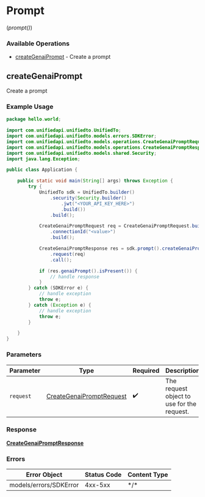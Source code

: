 # Prompt
(*prompt()*)

### Available Operations

* [createGenaiPrompt](#creategenaiprompt) - Create a prompt

## createGenaiPrompt

Create a prompt

### Example Usage

```java
package hello.world;

import com.unifiedapi.unifiedto.UnifiedTo;
import com.unifiedapi.unifiedto.models.errors.SDKError;
import com.unifiedapi.unifiedto.models.operations.CreateGenaiPromptRequest;
import com.unifiedapi.unifiedto.models.operations.CreateGenaiPromptResponse;
import com.unifiedapi.unifiedto.models.shared.Security;
import java.lang.Exception;

public class Application {

    public static void main(String[] args) throws Exception {
        try {
            UnifiedTo sdk = UnifiedTo.builder()
                .security(Security.builder()
                    .jwt("<YOUR_API_KEY_HERE>")
                    .build())
                .build();

            CreateGenaiPromptRequest req = CreateGenaiPromptRequest.builder()
                .connectionId("<value>")
                .build();

            CreateGenaiPromptResponse res = sdk.prompt().createGenaiPrompt()
                .request(req)
                .call();

            if (res.genaiPrompt().isPresent()) {
                // handle response
            }
        } catch (SDKError e) {
            // handle exception
            throw e;
        } catch (Exception e) {
            // handle exception
            throw e;
        }

    }
}
```

### Parameters

| Parameter                                                                       | Type                                                                            | Required                                                                        | Description                                                                     |
| ------------------------------------------------------------------------------- | ------------------------------------------------------------------------------- | ------------------------------------------------------------------------------- | ------------------------------------------------------------------------------- |
| `request`                                                                       | [CreateGenaiPromptRequest](../../models/operations/CreateGenaiPromptRequest.md) | :heavy_check_mark:                                                              | The request object to use for the request.                                      |


### Response

**[CreateGenaiPromptResponse](../../models/operations/CreateGenaiPromptResponse.md)**
### Errors

| Error Object           | Status Code            | Content Type           |
| ---------------------- | ---------------------- | ---------------------- |
| models/errors/SDKError | 4xx-5xx                | \*\/*                  |
